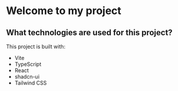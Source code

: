 # Welcome to my project


## What technologies are used for this project?

This project is built with:

- Vite
- TypeScript
- React
- shadcn-ui
- Tailwind CSS
